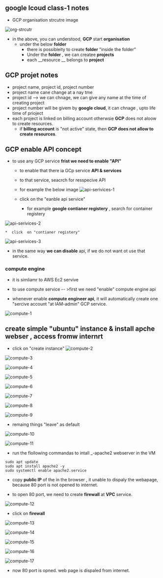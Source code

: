 ## google lcoud class-1 notes

* GCP organisation strcutre image

![org-strcutr](./images/gcp-oganisation-strcuture.svg)


* in the above, you can understood, __GCP__ start __organisation__
  * under the below __folder__
    * there is possibleity to create  __folder__ "inside the folder"
    * Under the __folder__ ,  we can createe __projects__
    * each __resource __ belongs to __project__

## GCP projet notes

* project name, project id, project number
* project name cane change at a nay tme
* project id --> we can chnage, we can give any name at the time of creating project
* project number will be givem by __google cloud__, it can chnage , upto life time of prioject
* each project is linked on billing account otherwsie __GCP__ does not aloow to create resources.
  * if __billing account__ is "not active" state, then __GCP does not allow to create resources__.

## GCP enable API concept


* to use any GCP service __frist we need to enable "API"__
  * to enable that  there ia GCp service __API & services__
  * to that service, seacrch for resspecive API
  * for  example the below image 
![api-serivices-1](./images/api-services-image-1.PNG)

  * click on the "eanble api service" 
    * for example __google  contianer registery__  , search for container registery

![api-serivices-2](./images/api-services-image-2.PNG)

    *  click  on "contianer registery"

![api-serivices-3](./images/api-services-image-3.PNG)

* in the same way __we can disable__ api, if we do not want ot use that service.



### compute engine

* it is  simliamr to AWS Ec2 servive
* to use compute service -- >first we need "enable" compute engine api

* whenever enable  __compute engineer api__, it will automatically create one "sercive account "at IAM-admin" GCP service.

![compute-1](./images/compute-1.PNG)

 ## create simple "ubuntu" instance & install apche webser , access fromw internrt

* click on "create instance"
![compute-2](./images/compute-2.PNG)

![compute-3](./images/compute-3.PNG)

![compute-4](./images/compute-4.PNG)

![compute-5](./images/compute-5.PNG)

![compute-6](./images/compute-6.PNG)

![compute-7](./images/compute-7.PNG)

![compute-8](./images/compute-8.PNG)

![compute-9](./images/compute-9.PNG)

* remaing things "leave" as default

![compute-10](./images/compute-10.PNG)

![compute-11](./images/compute-11.PNG)

* run the flollowing commandas to intall _-apache2 webserver in the VM

```
sudo apt update
sudo apt install apache2 -y
sudo systemctl enable apache2.service
```


* copy __public IP__ of the in the browser , it unable to dispaly  the webapage, because 80 port is not opened to internet.


* to open 80 port, we  need to create __firewall__ at __VPC__ service.

![compute-12](./images/compute-12.PNG)

* click on __firewall__

![compute-13](./images/compute-13.PNG)

![compute-14](./images/compute-14.PNG)

![compute-15](./images/compute-15.PNG)

![compute-16](./images/compute-16.PNG)

![compute-17](./images/compute-17.PNG)


* now 80 port is opned. web page is dispaled from internet.


